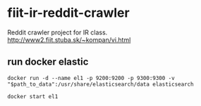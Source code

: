 # fiit-ir-reddit-crawler

Reddit crawler project for IR class. http://www2.fiit.stuba.sk/~kompan/vi.html


## run docker elastic
`docker run -d --name el1 -p 9200:9200 -p 9300:9300 -v "$path_to_data":/usr/share/elasticsearch/data elasticsearch`

`docker start el1`